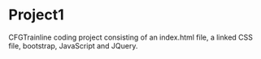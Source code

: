 # Project1
CFGTrainline coding project consisting of an index.html file, a linked CSS file, bootstrap, JavaScript and JQuery.
